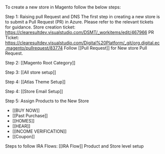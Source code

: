 To create a new store in Magento follow the below steps:

Step 1:  Raising pull Request and DNS
        The first step in creating a new store is to submit a Pull Request (PR) in Azure.  Please refer to the relevant tickets for guidance.
         Store creation ticket: https://clearesultdev.visualstudio.com/DSMT/_workitems/edit/467966
         PR Ticket: https://clearesultdev.visualstudio.com/Digital%20Platform/_git/org.digital.ec.magento/pullrequest/83774
         Follow [[Pull Request]] for New store Pull Request.
         
Step 2:  [[Magento Root Category]]

Step 3:  [[All store setup]]

Step 4:  [[Atlas Theme Setup]]

Step 4:  [[Store Email Setup]]

Step 5: Assign Products to the New Store
- [[BUY NOW]]
- [[Past Purchase]]
- [[HOMES]]
- [[HEAR]]
- [[INCOME VERIFICATION]]
- [[Coupon]]

Steps to follow IRA Flows:
	[[IRA Flow]] Product and Store level setup
